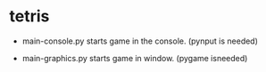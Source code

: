 # tetris

* main-console.py 
starts game in the console. (pynput is needed)

* main-graphics.py
starts game in window. (pygame isneeded)
